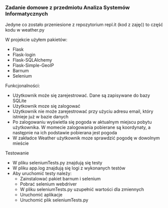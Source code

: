 ### Zadanie domowe z przedmiotu Analiza Systemów Informatycznych

Jedyne co zostało przeniesione z repozytorium repl.it (kod z zajęć) to część kodu w weather.py

W projekcie użyłem pakietów:
* Flask
* Flask-login
* Flask-SQLAlchemy
* Flask-Simple-GeoIP
* Barnum
* Selenium

Funkcjonalności:
* Użytkownik może się zarejestrować. Dane są zapisywane do bazy SQLite
* Użytkownik moze się zalogować
* Użytkownik nie może zarejestrować przy użyciu adresu email, który istnieje już w bazie danych
* Po zalogowaniu wyświetla się pogoda w aktualnym miejscu pobytu użytkownika. W momecie zalogowania pobierane są koordynaty, a następnie na ich podstawie pobierana jest pogoda
* W zakładce Weather użytkownik moze sprawdzić pogodę w dowolnym mieście

Testowanie
* W pliku seleniumTests.py znajdują się testy
* W pliku app.log znajdują się logi z wykonanych testów
* Aby uruchomić testy należy: 
    * Zainstalować pakiet barnum i selenium
    * Pobrać selenium webdriver
    * W pliku seleniumTests.py uzupełnić wartości dla zmiennych
    * Uruchomić aplikacje
    * Uruchomić plik seleniumTests.py
    